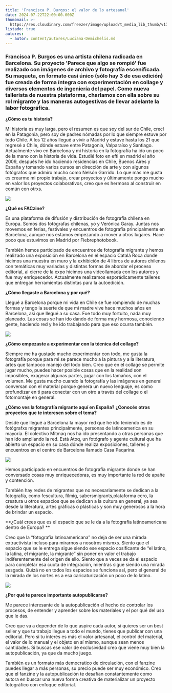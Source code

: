 ```yaml
---
title: 'Francisca P. Burgos: el valor de lo artesanal'
date: 2024-07-22T22:00:00.000Z
thumbnail: >-
  https://res.cloudinary.com/freezer/image/upload/t_media_lib_thumb/v1721732464/2024/07/377806859_6554102031332255_1094589064219324395_n_uop2iu.jpg
listado: true
autores:
  - autor: content/autores/Luciana-Demichelis.md
---
```


### Francisca P. Burgos es una artista chilena radicada en Barcelona. Su proyecto 'Parece que algo se rompió' fue realizado con imágenes de archivo y fotografía escenificada. Su maqueta, en formato casi único (sólo hay 3 de esa edición) fue creada de forma íntegra con experimentación en collage y diversos elementos de ingeniería del papel. Como nueva tallerista de nuestra plataforma, charlamos con ella sobre su rol migrante y las maneras autogestivas de llevar adelante la labor fotográfica.

**¿Cómo es tu historia?**

Mi historia es muy larga, pero el resumen es que soy del sur de Chile, crecí en la Patagonia, pero soy de padres nómadas por lo que siempre estuve por todo Chile. A los 12 años llegué a vivir a Madrid y estuve hasta los 21 que regresé a Chile, dónde estuve entre Patagonia, Valparaíso y Santiago. Actualmente vivo en Barcelona y mi historia en la fotografía ha ido un poco de la mano con la historia de vida. Estudié foto en efti en madrid el año 2009, después he ido haciendo residencias en Chile, Buenos Aires y España y tomando varios cursos en dirección de arte y con algunos fotógrafos que admiro mucho como Nelsón Garrido. Lo que más me gusta es crearme mi propio trabajo, crear proyectos y últimamente pongo mucho en valor los proyectos colaborativos, creo que es hermoso al construir en común con otrxs. 

![](https://res.cloudinary.com/freezer/image/upload/v1721732464/2024/07/377806859_6554102031332255_1094589064219324395_n_uop2iu.jpg)

**¿Qué es FACzine?**

Es una plataforma de difusión y distribución de fotografía chilena en Europa. Somos dos fotógrafas chilenas, yo y Verónica Garay. Juntas nos movemos en ferias, festivales y encuentros de fotografía principalmente en Barcelona, aunque nos estamos empezando a mover a otros lugares. Hace poco que estuvimos en Madrid por Fiebrephotobook. 

También hemos participado de encuentros de fotografía migrante y hemos realizado una exposición en Barcelona en el espacio Català Roca donde hicimos una muestra en muro y la exhibición de 4 libros de autores chilenos con temáticas muy variadas y distintas formas de abordar el proceso editorial, al cierre de la expo hicimos una videollamada con los autores y fue muy enriquecedor. Actualmente realizamos esporádicamente talleres que entregan herramientas distintas para la autoedición. 

**¿Cómo llegaste a Barcelona y por qué?**

Llegué a Barcelona porque mi vida en Chile se fue rompiendo de muchas formas y tengo la suerte de que mi madre vive hace muchos años en Barcelona, así que llegué a su casa. Fue todo muy fortuito, nada muy planeado. Las cosas se han ido dando de forma muy hermosa, conociendo gente, haciendo red y he ido trabajando para que eso ocurra también. 

![](https://res.cloudinary.com/freezer/image/upload/v1721732475/2024/07/341784008_236132835763216_4980586559022517062_n_odqpb0.jpg)

**¿Cómo empezaste a experimentar con la técnica del collage?**

Siempre me ha gustado mucho experimentar con todo, me gusta la fotografía porque para mi se parece mucho a la pintura y a la literatura, artes que tampoco manejo del todo bien. Creo que en el collage se permite jugar mucho, puedes hacer posible cosas que en la realidad son imposibles, exagerar algunas partes, jugar con los tamaños, con el volumen. Me gusta mucho cuando la fotografía y las imágenes en general conversan con el material porque genera un nuevo lenguaje, es como profundizar en ti para conectar con un otro a través del collage o el fotomontaje en general.  

**¿Cómo ves la fotografía migrante aquí en España? ¿Conocés otros proyectos que te interesen sobre el tema?**

Desde que llegué a Barcelona la mayor red que he ido teniendo es de fotógrafxs migrantes principalmente, personas de latinoamerica en su mayoría. El colectivo Mitmaq nos ha ido presentando a otras personas que han ido ampliando la red. Está Atoq, un fotógrafo y agente cultural que ha abierto un espacio en su casa dónde realiza exposiciones, talleres y encuentros en el centro de Barcelona llamado Casa Paqarina. 

![](https://res.cloudinary.com/freezer/image/upload/v1721732469/2024/07/343838305_925069968763084_1613858068865891367_n_c2cxvc.jpg)

Hemos participado en encuentros de fotografía migrante donde se han conversado cosas muy enriquecedoras, es muy importante la red de apañe y contención. 

También hay redes de migrantes que no necesariamente se dedican a la fotografía, como fescultura, filmig, sabersmigrants,plataforma cero, la creatura u otros espacios que se dedican a la cultura en general, ya sea desde la literatura, artes gráficas o plásticas y son muy generosos a la hora de brindar un espacio. 

**¿Cuál crees que es el espacio que se le da a la fotografía latinoamericana dentro de Europa? **

Creo que la “fotografía latinoamericana” no deja de ser una mirada extractivista incluso para mirarnos a nosotrxs mismxs. Siento que el espacio que se le entrega sigue siendo ese espacio cosificante de “el latino, la latina, el migrante, la migrante” sin poner en valor el trabajo indiferentemente del origen de ello. Siento que a veces se da el espacio para completar esa cuota de integración, mientras sigue siendo una mirada sesgada. Quizá no en todos los espacios se funciona así, pero el general de la mirada de los nortes es a esa caricaturización un poco de lo latino. 

![](https://res.cloudinary.com/freezer/image/upload/v1721732469/2024/07/343838305_925069968763084_1613858068865891367_n_c2cxvc.jpg)

**¿Por qué te parece importante autopublicarse?**

Me parece interesante de la autopublicación el hecho de controlar los procesos, de entender y aprender sobre los materiales y el por qué del uso que le das. 

Creo que va a depender de lo que aspire cada autor, si quieres ser un best seller y que tu trabajo llegue a todo el mundo, tienes que publicar con una editorial. Pero si tu interés es más el valor artesanal, el control del material, el valor de lo manual y el objeto en sí mismo, aunque sean menos cantidades. Si buscas ese valor de exclusividad creo que viene muy bien la autopublicación, ya que da mucho juego. 

También es un formato más democratico de circulación, con el fanzine puedes llegar a más personas, su precio puede ser muy económico. Creo que el fanzine y la autopublicación te desafían constantemente como autora en buscar una nueva forma creativa de materializar un proyecto fotográfico con enfoque editorial. 
